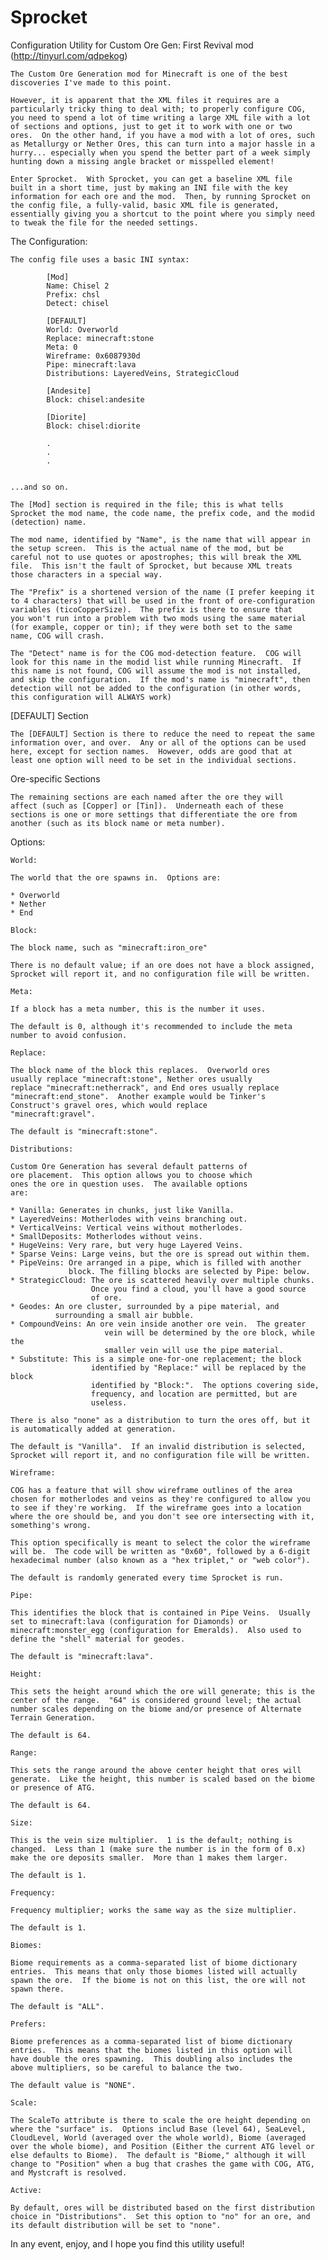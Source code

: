 # Sprocket
Configuration Utility for Custom Ore Gen: First Revival mod (http://tinyurl.com/qdpekog)

	The Custom Ore Generation mod for Minecraft is one of the best
	discoveries I've made to this point.
	
	However, it is apparent that the XML files it requires are a
	particularly tricky thing to deal with; to properly configure COG,
	you need to spend a lot of time writing a large XML file with a lot
	of sections and options, just to get it to work with one or two
	ores.  On the other hand, if you have a mod with a lot of ores, such
	as Metallurgy or Nether Ores, this can turn into a major hassle in a
	hurry... especially when you spend the better part of a week simply
	hunting down a missing angle bracket or misspelled element!
	
	Enter Sprocket.  With Sprocket, you can get a baseline XML file
	built in a short time, just by making an INI file with the key
	information for each ore and the mod.  Then, by running Sprocket on
	the config file, a fully-valid, basic XML file is generated,
	essentially giving you a shortcut to the point where you simply need
	to tweak the file for the needed settings.

The Configuration:
    
	The config file uses a basic INI syntax:
	
        	[Mod]
	        Name: Chisel 2
	        Prefix: chsl
	        Detect: chisel
	
	        [DEFAULT]
	        World: Overworld
	        Replace: minecraft:stone
	        Meta: 0
	        Wireframe: 0x6087930d
	        Pipe: minecraft:lava
	        Distributions: LayeredVeins, StrategicCloud
	        
	        [Andesite]
	        Block: chisel:andesite
	        
	        [Diorite]
	        Block: chisel:diorite
	        
	        .
	        .
	        .
	        
	        
	...and so on.

	The [Mod] section is required in the file; this is what tells 
	Sprocket the mod name, the code name, the prefix code, and the modid
	(detection)	name.
	
	The mod name, identified by "Name", is the name that will appear in
	the setup screen.  This is the actual name of the mod, but be
	careful not to use quotes or apostrophes; this will break the XML
	file.  This isn't the fault of Sprocket, but because XML treats
	those characters in a special way.
	
	The "Prefix" is a shortened version of the name (I prefer keeping it
	to 4 characters) that will be used in the front of ore-configuration
	variables (ticoCopperSize).  The prefix is there to ensure that
	you won't run into a problem with two mods using the same material
	(for example, copper or tin); if they were both set to the same
	name, COG will crash.
	
	The "Detect" name is for the COG mod-detection feature.  COG will
	look for this name in the modid list while running Minecraft.  If
	this name is not found, COG will assume the mod is not installed,
	and skip the configuration.  If the mod's name is "minecraft", then
	detection will not be added to the configuration (in other words,
	this configuration will ALWAYS work)

[DEFAULT] Section
	
	The [DEFAULT] Section is there to reduce the need to repeat the same
	information over, and over.  Any or all of the options can be used
	here, except for section names.  However, odds are good that at
	least one option will need to be set in the individual sections.

Ore-specific Sections

	The remaining sections are each named after the ore they will
	affect (such as [Copper] or [Tin]).  Underneath each of these
	sections is one or more settings that differentiate the ore from
	another (such as its block name or meta number).
	
Options:
	    
    World:
	
	The world that the ore spawns in.  Options are:
	
	* Overworld
	* Nether
	* End
    
    Block:

	The block name, such as "minecraft:iron_ore"
	
	There is no default value; if an ore does not have a block assigned,
	Sprocket will report it, and no configuration file will be written.

    Meta:

	If a block has a meta number, this is the number it uses.
	
	The default is 0, although it's recommended to include the meta
	number to avoid confusion.

    Replace:

	The block name of the block this replaces.  Overworld ores
	usually replace "minecraft:stone", Nether ores usually
	replace "minecraft:netherrack", and End ores usually replace
	"minecraft:end_stone".  Another example would be Tinker's
	Construct's gravel ores, which would replace 
	"minecraft:gravel".
	
	The default is "minecraft:stone".

    Distributions:

	Custom Ore Generation has several default patterns of
	ore placement.  This option allows you to choose which
	ones the ore in question uses.  The available options
	are:
	
	* Vanilla: Generates in chunks, just like Vanilla.
	* LayeredVeins: Motherlodes with veins branching out.
	* VerticalVeins: Vertical veins without motherlodes.
	* SmallDeposits: Motherlodes without veins.
	* HugeVeins: Very rare, but very huge Layered Veins.
	* Sparse Veins: Large veins, but the ore is spread out within them.
	* PipeVeins: Ore arranged in a pipe, which is filled with another
	             block. The filling blocks are selected by Pipe: below.
	* StrategicCloud: The ore is scattered heavily over multiple chunks.
	                  Once you find a cloud, you'll have a good source
	                  of ore.
	* Geodes: An ore cluster, surrounded by a pipe material, and 
	          surrounding a small air bubble.
	* CompoundVeins: An ore vein inside another ore vein.  The greater
                         vein will be determined by the ore block, while the
                         smaller vein will use the pipe material.
	* Substitute: This is a simple one-for-one replacement; the block
                      identified by "Replace:" will be replaced by the block
                      identified by "Block:".  The options covering side,
                      frequency, and location are permitted, but are
                      useless.
	
	There is also "none" as a distribution to turn the ores off, but it
	is automatically added at generation.
	
	The default is "Vanilla".  If an invalid distribution is selected,
	Sprocket will report it, and no configuration file will be written.

    Wireframe:

	COG has a feature that will show wireframe outlines of the area
	chosen for motherlodes and veins as they're configured to allow you
	to see if they're working.  If the wireframe goes into a location
	where the ore should be, and you don't see ore intersecting with it,
	something's wrong.
	
	This option specifically is meant to select the color the wireframe
	will be.  The code will be written as "0x60", followed by a 6-digit 
	hexadecimal number (also known as a "hex triplet," or "web color").
	
	The default is randomly generated every time Sprocket is run.

    Pipe:
        
	This identifies the block that is contained in Pipe Veins.  Usually
	set to minecraft:lava (configuration for Diamonds) or 
	minecraft:monster_egg (configuration for Emeralds).  Also used to
	define the "shell" material for geodes.
	
	The default is "minecraft:lava".

    Height:

	This sets the height around which the ore will generate; this is the
	center of the range.  "64" is considered ground level; the actual
	number scales depending on the biome and/or presence of Alternate
	Terrain Generation.
	
	The default is 64.

    Range:

	This sets the range around the above center height that ores will
	generate.  Like the height, this number is scaled based on the biome
	or presence of ATG.
	
	The default is 64.

    Size:

	This is the vein size multiplier.  1 is the default; nothing is
	changed.  Less than 1 (make sure the number is in the form of 0.x)
	make the ore deposits smaller.  More than 1 makes them larger.
	
	The default is 1.

    Frequency:

	Frequency multiplier; works the same way as the size multiplier.
	
	The default is 1.
	
	Biomes:
	
	Biome requirements as a comma-separated list of biome dictionary
	entries.  This means that only those biomes listed will actually
	spawn the ore.  If the biome is not on this list, the ore will not
	spawn there.
	
	The default is "ALL".
	
	Prefers:
	
	Biome preferences as a comma-separated list of biome dictionary
	entries.  This means that the biomes listed in this option will
	have double the ores spawning.  This doubling also includes the
	above multipliers, so be careful to balance the two.
	
	The default value is "NONE".
	
	Scale:
	
	The ScaleTo attribute is there to scale the ore height depending on
	where the "surface" is.  Options includ Base (level 64), SeaLevel,
	CloudLevel, World (averaged over the whole world), Biome (averaged
	over the whole biome), and Position (Either the current ATG level or
	else defaults to Biome).  The default is "Biome," although it will
	change to "Position" when a bug that crashes the game with COG, ATG,
	and Mystcraft is resolved.
	
	Active:

	By default, ores will be distributed based on the first distribution
	choice in "Distributions".  Set this option to "no" for an ore, and
	its default distribution will be set to "none".

In any event, enjoy, and I hope you find this utility useful!

